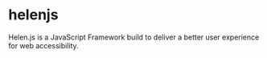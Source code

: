 helenjs
=======

Helen.js is a JavaScript Framework build to deliver a better user experience for web accessibility.
